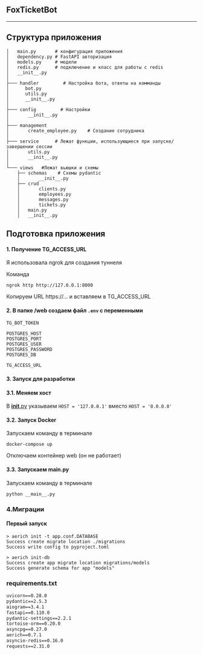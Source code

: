 ## FoxTicketBot
___
## Структура приложения
```shell
│   main.py       # конфигурация приложения
│   dependency.py # FastAPI авторизация
│   models.py     # модели
│   redis.py      # подключение и класс для работы с redis
│   __init__.py
│
├─── handler         # Настройка бота, ответы на комманды
│      bot.py
│      utils.py
│      __init__.py
│
├─── config         # Настройки
│       __init__.py
│
├─── management   
│       create_employee.py    # Создание сотрудника
│
├─── service      # Лежат функции, использующиеся при запуске/завершении сессии 
│       utils.py
│       __init__.py
│
└─── views   #Лежат вьюшки и схемы 
    ├── schemas    # Схемы pydantic
    │       __init__.py   
    ├── crud 
    │       clients.py
    │       employees.py
    │       messages.py
    │       tickets.py
    │   main.py
    │   __init__.py
```
## Подготовка приложения
#### 1. Получение TG_ACCESS_URL
Я использовала ngrok для создания туннеля

Команда
```
ngrok http http://127.0.0.1:8000
```
Копируем URL https://... и вставляем в TG_ACCESS_URL
#### 2. В папке /web создаем файл ```.env``` с переменными
````
TG_BOT_TOKEN

POSTGRES_HOST
POSTGRES_PORT
POSTGRES_USER
POSTGRES_PASSWORD
POSTGRES_DB

TG_ACCESS_URL
````
#### 3. Запуск для разработки
#### 3.1. Меняем хост
В [__init__.py](src%2Fapp%2Fconfig%2F__init__.py) 
указываем ```HOST = '127.0.0.1'``` вместо ```HOST = '0.0.0.0'```

#### 3.2. Запуск Docker
Запускаем команду в терминале
```
docker-compose up
```
Отключаем контейнер web (он не работает)
#### 3.3. Запускаем __main__.py
Запускаем команду в терминале
```
python __main__.py
```

### 4.Миграции
#### Первый запуск
```shell
> aerich init -t app.conf.DATABASE
Success create migrate location ./migrations
Success write config to pyproject.toml

> aerich init-db
Success create app migrate location migrations/models
Success generate schema for app "models"
```
### requirements.txt
```requirements.txt
uvicorn==0.28.0
pydantic==2.5.3
aiogram==3.4.1
fastapi==0.110.0
pydantic-settings==2.2.1
tortoise-orm==0.20.0
asyncpg==0.27.0
aerich==0.7.1
asyncio-redis==0.16.0
requests==2.31.0
```



